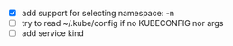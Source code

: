 * [x] add support for selecting namespace: -n
* [ ] try to read ~/.kube/config if no KUBECONFIG nor args
* [ ] add service kind
